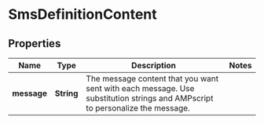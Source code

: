 
# SmsDefinitionContent

## Properties
Name | Type | Description | Notes
------------ | ------------- | ------------- | -------------
**message** | **String** | The message content that you want sent with each message. Use substitution strings and AMPscript to personalize the message. | 



